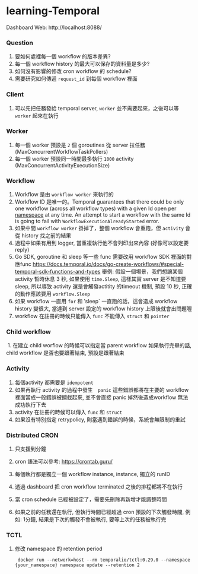 # learning-Temporal

Dashboard Web: http://localhost:8088/

### Question

1. 要如何處裡每一個 workflow 的版本差異?
3. 每一個 workflow history 的最大可以保存的資料量是多少?
4. 如何沒有影響的修改 cron workflow 的 schedule?
5. 需要研究如何傳遞 `request_id` 到每個 workflow 裡面

### Client

1. 可以先把任務發給 temporal server, `worker` 並不需要起來，之後可以等 `worker` 起來在執行

### Worker

1. 每一個 worker 預設是 `2` 個 goroutines 從 server 拉任務 (MaxConcurrentWorkflowTaskPollers)
2. 每一個 worker 預設同一時間最多執行 `1000` activity   (MaxConcurrentActivityExecutionSize)

### Workflow

1. Workflow 是由 `workflow worker` 來執行的
2. Workflow ID 是唯一的。Temporal guarantees that there could be only one workflow (across all workflow types) with a given Id open per [namespace](https://docs.temporal.io/docs/learn-glossary#namespace) at any time. An attempt to start a workflow with the same Id is going to fail with `WorkflowExecutionAlreadyStarted` error.
3. 如果中間 `workflow worker` 掛掉了，整個 workflow 會重跑，但 `activity` 會從 history 找之前的結果
4. 過程中如果有用到 logger, 當重複執行他不會列印出來內容 (好像可以設定要 reply)
5. Go SDK, goroutine 和 sleep 等一些 func 需要改用 workflow SDK 裡面的對應func
   https://docs.temporal.io/docs/go-create-workflows/#special-temporal-sdk-functions-and-types
   舉例: 假設一個場景，我們想讓某個 activity 暫時休息 3 秒, 如果使用 `time.Sleep`, 這樣其實 server 是不知道要 sleep, 所以導致 activity 還是會觸發actitity 的timeout 機制, 預設 10 秒, 正確的動作應該要用 `workflow.Sleep`
6. 如果 workflow 一直用 `for` 和 ‵sleep` 一直跑的話，這會造成 workflow history 變很大, 當達到 server 設定的 workflow history 上限後就會出問題喔 
7. workflow 在註冊的時候只能傳入 `func` 不能傳入 `struct` 和 `pointer`

### Child workflow

​	1. 在建立 child worflow 的時候可以指定當 parent workflow 如果執行完畢的話, child workflow 是否也要跟著結束, 預設是跟著結束



### Activity

1. 每個activity 都需要是 `idempotent`
2. 如果再執行 activity 的過程中發生　`panic` 這些錯誤都將在主要的 workflow 裡面當成一般錯誤被攔截起來, 並不會直接 panic 掉然後造成workflow 無法成功執行下去
3. activity 在註冊的時候可以傳入 `func` 和 `struct`
4. 如果沒有特別指定 retrypolicy, 則當遇到錯誤的時候，系統會無限制的重試

### Distributed CRON

1. 只支援到分鐘

2. cron 語法可以參考: https://crontab.guru/

3. 每個執行都是獨立一個 workflow instance, instance, 獨立的 runID

4. 透過 dashboard 把 cron workflow terminated 之後的排程都將不在執行

5. 當 cron schedule 已經被設定了，需要先刪除再新增才能調整時間

6. 如果之前的任務還在執行, 但執行時間已經超過 cron 預設的下次觸發時間, 例如: 1分鐘, 結果是下次的觸發不會被執行, 要等上次的任務被執行完

### TCTL

1. 修改 namespace 的 retention period

   ```shell
    docker run --network=host --rm temporalio/tctl:0.29.0 --namespace {your_namespace} namespace update --retention 2
   ```

   

   
